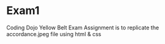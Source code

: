 # Exam1
Coding Dojo Yellow Belt Exam
Assignment is to replicate the accordance.jpeg file using html & css
